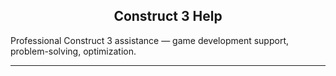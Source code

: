 <meta name="description" content="Professional Construct 3 assistance — game development support, problem-solving, optimization"/>
<meta name="author" content="⋈ Mr. Veato, hi@mrveato.com">
<meta name="reply-to" content="hi@mrveato.com">
<link rel="stylesheet" type="text/css" href="style.css">
<script src="https://kit.fontawesome.com/2863ef2463.js" crossorigin="anonymous"></script>
<link rel="shortcut icon" type="image/x-icon" href="favicon.ico">

<h2 style="text-align:center">Construct 3 Help</h2>







Professional Construct 3 assistance — game development support, problem-solving, optimization.

***

<p style="text-align:center; letter-spacing:10px">
<a href="mailto:hi@mrveato.com"><i class="fa-regular fa-envelope fa-xl" style="color: #000000;"></i></a>
</p>
